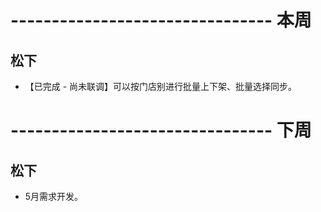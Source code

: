 # -------------------------------- 本周

## 松下
* 【已完成 - 尚未联调】可以按门店别进行批量上下架、批量选择同步。

# -------------------------------- 下周

## 松下
* 5月需求开发。
